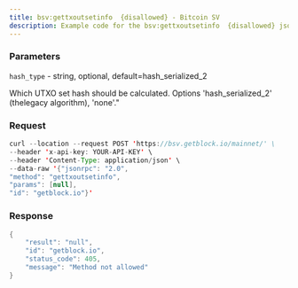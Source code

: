 ```yaml
---
title: bsv:gettxoutsetinfo  {disallowed} - Bitcoin SV
description: Example code for the bsv:gettxoutsetinfo  {disallowed} json-rpc method. Сomplete guide on how to use bsv:gettxoutsetinfo  {disallowed} json-rpc in GetBlock.io Web3 documentation.
---
```


### Parameters


`hash_type` - string, optional, default=hash_serialized_2

Which UTXO set hash should be calculated. Options 'hash_serialized_2'
(thelegacy algorithm), 'none'."

### Request

``` java
curl --location --request POST 'https://bsv.getblock.io/mainnet/' \ 
--header 'x-api-key: YOUR-API-KEY' \ 
--header 'Content-Type: application/json' \ 
--data-raw '{"jsonrpc": "2.0",
"method": "gettxoutsetinfo",
"params": [null],
"id": "getblock.io"}'
```

###  Response

``` java
{
    "result": "null",
    "id": "getblock.io",
    "status_code": 405,
    "message": "Method not allowed"
}
```

